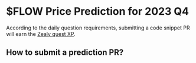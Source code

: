 # $FLOW Price Prediction for 2023 Q4

According to the daily question requirements, submitting a code snippet PR will earn the [Zealy quest XP](https://zealy.io/c/flow-community/questboard).

## How to submit a prediction PR?
